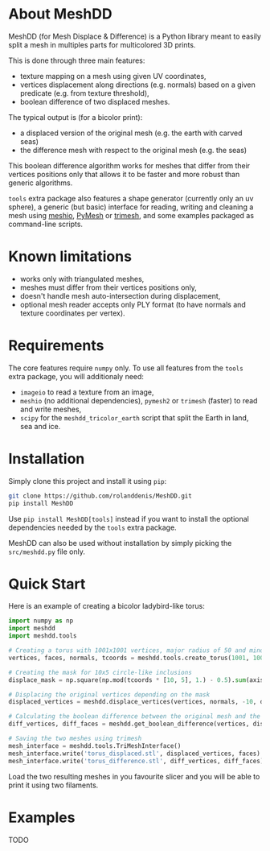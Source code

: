 # About MeshDD

MeshDD (for Mesh Displace & Difference) is a Python library meant to easily
split a mesh in multiples parts for multicolored 3D prints.

This is done through three main features:

- texture mapping on a mesh using given UV coordinates,
- vertices displacement along directions (e.g. normals) based on a given predicate (e.g. from texture threshold),
- boolean difference of two displaced meshes. 

The typical output is (for a bicolor print):

- a displaced version of the original mesh (e.g. the earth with carved seas)
- the difference mesh with respect to the original mesh (e.g. the seas)

This boolean difference algorithm works for meshes that differ from their
vertices positions only that allows it to be faster and more robust than
generic algorithms.

`tools` extra package also features a shape generator (currently only an
uv sphere), a generic (but basic) interface for reading, writing and cleaning a mesh using
[meshio](https://github.com/nschloe/meshio),
[PyMesh](https://github.com/PyMesh/PyMesh) or
[trimesh](https://github.com/mikedh/trimesh),
and some examples packaged as command-line scripts.

# Known limitations

- works only with triangulated meshes,
- meshes must differ from their vertices positions only,
- doesn't handle mesh auto-intersection during displacement,
- optional mesh reader accepts only PLY format (to have normals and texture coordinates per vertex).

# Requirements

The core features require `numpy` only.
To use all features from the `tools` extra package, you will additionaly need:

- `imageio` to read a texture from an image,
- `meshio` (no additional dependencies), `pymesh2` or `trimesh` (faster) to read and write meshes,
- `scipy` for the `meshdd_tricolor_earth` script that split the Earth in land, sea and ice.

# Installation

Simply clone this project and install it using `pip`:
```bash
git clone https://github.com/rolanddenis/MeshDD.git
pip install MeshDD
```

Use `pip install MeshDD[tools]` instead if you want to install the optional dependencies needed by the `tools` extra package.

MeshDD can also be used without installation by simply picking the `src/meshdd.py` file only.

# Quick Start

Here is an example of creating a bicolor ladybird-like torus:

```python
import numpy as np
import meshdd
import meshdd.tools

# Creating a torus with 1001x1001 vertices, major radius of 50 and minor radius of 25
vertices, faces, normals, tcoords = meshdd.tools.create_torus(1001, 1001, 50, 25)

# Creating the mask for 10x5 circle-like inclusions
displace_mask = np.square(np.mod(tcoords * [10, 5], 1.) - 0.5).sum(axis=1) <= 0.25**2

# Displacing the original vertices depending on the mask
displaced_vertices = meshdd.displace_vertices(vertices, normals, -10, displace_mask)

# Calculating the boolean difference between the original mesh and the displaced one
diff_vertices, diff_faces = meshdd.get_boolean_difference(vertices, displaced_vertices, faces, displace_mask)

# Saving the two meshes using trimesh
mesh_interface = meshdd.tools.TriMeshInterface()
mesh_interface.write('torus_displaced.stl', displaced_vertices, faces)
mesh_interface.write('torus_difference.stl', diff_vertices, diff_faces)
```

Load the two resulting meshes in you favourite slicer and you will be able to print it using two filaments.

# Examples

TODO
